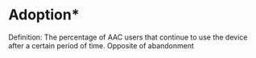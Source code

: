 # Adoption*

Definition: The percentage of AAC users that continue to use the device after a certain period of time. Opposite of abandonment